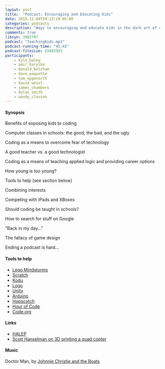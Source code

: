 ```yaml
---
layout: post
title:  "Podcast: Encouraging and Educating Kids"
date: 2015-11-08T19:12:19-05:00
categories: podcasts
description: "Ways to encouraging and educate kids in the dark art of coding. With special guest Wendy Closson"
comments: true
libsyn: 3982707
podcast: "TeachingKids.mp3"
podcast-running-time: "45:43"
podcast-filesize: 43892503
participants: 
    - kyle_baley
    - amir_barylko
    - donald_belcham
    - dave_paquette
    - tom_opgenorth
    - david_wesst
    - james_chambers
    - dylan_smith
    - wendy_clossen
---
```


#### Synopsis

Benefits of exposing kids to coding

Computer classes in schools: the good, the bad, and the ugly

Coding as a means to overcome fear of technology

A good teacher vs. a good technologist

Coding as a means of teaching applied logic and providing career options

How young is too young?

Tools to help (see section below)

Combining interests

Competing with iPads and XBoxes

Should coding be taught in schools?

How to search for stuff on Google

"Back in my day..."

The fallacy of game design

Ending a podcast is hard...

#### Tools to help
* [Lego Mindstorms](http://mindstorms.lego.com)
* [Scratch](https://scratch.mit.edu/)
* [Kodu](http://www.kodugamelab.com/)
* [Logo](http://turtleacademy.com/)
* [Unity](https://unity3d.com/)
* [Arduino](https://www.arduino.cc/)
* [Hopscotch](https://www.gethopscotch.com/)
* [Hour of Code](https://hourofcode.com)
* [Code.org](https://code.org)

#### Links
* [HALEP](https://www.bsd.ca/schools/Lindenlanes/HALEP/Pages/default.aspx)
* [Scott Hanselman on 3D printing a quad copter](http://www.hanselman.com/blog/OptimizeForTinyVictories.aspx)

#### Music

Doctor Man, by [Johnnie Christie and the Boats](https://www.youtube.com/user/jwcchristie)

